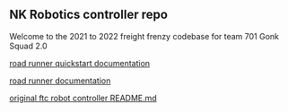 ## NK Robotics controller repo

Welcome to the 2021 to 2022 freight frenzy codebase for team 701 Gonk Squad 2.0

[road runner quickstart documentation](https://acme-robotics.gitbook.io/road-runner/quickstart/introduction)

[road runner documentation](https://learnroadrunner.com)

[original ftc robot controller README.md](https://github.com/FIRST-Tech-Challenge/FtcRobotController/blob/master/README.md)
